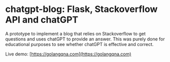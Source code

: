 # chatgpt-blog: Flask, Stackoverflow API and chatGPT
A prototype to implement a blog that relies on Stackoverflow to get questions
and uses chatGPT to provide an answer. This was purely done for educational purposes to
see whether chatGPT is effective and correct.

Live demo: [https://golangqna.com](https://golangqna.com)